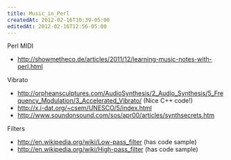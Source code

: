 ```yaml
---
title: Music_in_Perl
createdAt: 2012-02-16T10:39-05:00
editedAt: 2012-02-16T12:56-05:00
---
```


Perl MIDI
* http://showmetheco.de/articles/2011/12/learning-music-notes-with-perl.html

Vibrato
* http://orpheansculptures.com/AudioSynthesis/2_Audio_Synthesis/5_Frequency_Modulation/3_Accelerated_Vibrato/ (Nice C++ code!)
* http://x.i-dat.org/~csem/UNESCO/5/index.html
* http://www.soundonsound.com/sos/apr00/articles/synthsecrets.htm

Filters
* http://en.wikipedia.org/wiki/Low-pass_filter (has code sample)
* http://en.wikipedia.org/wiki/High-pass_filter (has code sample)

